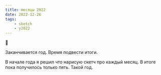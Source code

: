 ```yaml
---
title: месяцы 2022
date: 2022-12-26
tags:
    - sketch
    - y2022
---
```


🌲

Заканчивается год. Время подвести итоги.

В начале года я решил что нарисую скетч про каждый месяц. В итоге пока получилось только пять. Такой год.
